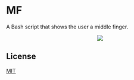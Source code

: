 # MF

A Bash script that shows the user a middle finger.

<p align="center">
  <img src="https://user-images.githubusercontent.com/33803413/178549838-dac44c84-3873-456c-9c95-1484c54ee6db.gif" />
</p>

## License

[MIT](https://github.com/wadiim/mf/blob/master/LICENSE)
